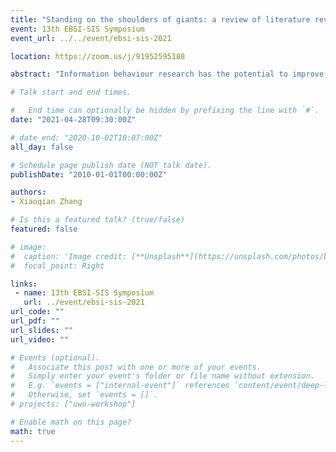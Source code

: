 ```yaml
---
title: "Standing on the shoulders of giants: a review of literature reviews on information behaviour"
event: 13th EBSI-SIS Symposium
event_url: ../../event/ebsi-sis-2021

location: https://zoom.us/j/91952595188

abstract: "Information behaviour research has the potential to improve the design of information systems, the implementation of social initiatives, and the quality of everyday human lives. Many reviews on information behaviour scholarship have been published to date, which have provided scholars comprehensive overviews and new insights into the field. Although the importance of literature reviews in information behaviour is widely accepted, little research has been done to understand these reviews. To fill this gap, this research summarized 97 literature reviews in the field of information behaviour. This paper found (1) there were two transformations in the history of information behaviour; (2) current research focuses on specialized areas of information behaviour; (3) the quality of information and social contributions of the research are two issues discussed among literature reviews; (4) the boom of models and theories happened in the 1990s and the early 2000s, but new models and theories are needed in digital environments. By studying information behaviour in a general and comprehensive way, this paper contributes to tracing the development and identifying key issues of information behaviour. Moreover, this paper also aims to inspire research in other fields; it provides an innovative perspective to understanding a research field with a considerable body of research: a review of literature reviews."

# Talk start and end times.

#   End time can optionally be hidden by prefixing the line with `#`.
date: "2021-04-28T09:30:00Z"

# date_end: "2020-10-02T10:07:00Z"
all_day: false

# Schedule page publish date (NOT talk date).
publishDate: "2010-01-01T00:00:00Z"

authors:
- Xiaoqian Zhang 

# Is this a featured talk? (true/false)
featured: false

# image:
#  caption: 'Image credit: [**Unsplash**](https://unsplash.com/photos/bzdhc5b3Bxs)'
#  focal_point: Right

links:
 - name: 13th EBSI-SIS Symposium
   url: ../event/ebsi-sis-2021
url_code: ""
url_pdf: ""
url_slides: ""
url_video: ""

# Events (optional).
#   Associate this post with one or more of your events.
#   Simply enter your event's folder or file name without extension.
#   E.g. `events = ["internal-event"]` references `content/event/deep-learning/index.md`.
#   Otherwise, set `events = []`.
# projects: ["uwo-workshop"]

# Enable math on this page?
math: true
---
```


